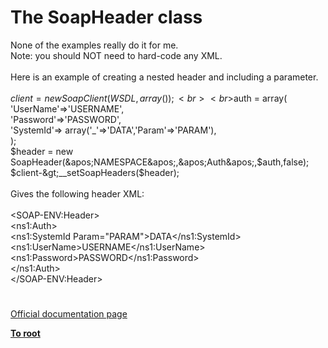 # The SoapHeader class



None of the examples really do it for me.<br>Note: you should NOT need to hard-code any XML.<br><br>Here is an example of creating a nested header and including a parameter.<br><br>$client = new SoapClient(WSDL,array());<br><br>$auth = array(<br>        &apos;UserName&apos;=&gt;&apos;USERNAME&apos;,<br>        &apos;Password&apos;=&gt;&apos;PASSWORD&apos;,<br>        &apos;SystemId&apos;=&gt; array(&apos;_&apos;=&gt;&apos;DATA&apos;,&apos;Param&apos;=&gt;&apos;PARAM&apos;),<br>        );<br>  $header = new SoapHeader(&apos;NAMESPACE&apos;,&apos;Auth&apos;,$auth,false);<br>  $client-&gt;__setSoapHeaders($header);<br><br>Gives the following header XML:<br><br>  &lt;SOAP-ENV:Header&gt;<br>    &lt;ns1:Auth&gt;<br>      &lt;ns1:SystemId Param="PARAM"&gt;DATA&lt;/ns1:SystemId&gt;<br>      &lt;ns1:UserName&gt;USERNAME&lt;/ns1:UserName&gt;<br>      &lt;ns1:Password&gt;PASSWORD&lt;/ns1:Password&gt;<br>    &lt;/ns1:Auth&gt;<br>  &lt;/SOAP-ENV:Header&gt;  

#

[Official documentation page](https://www.php.net/manual/en/class.soapheader.php)

**[To root](/README.md)**